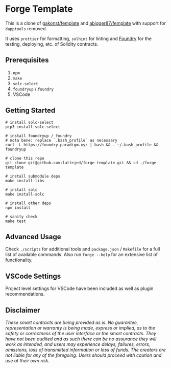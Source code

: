 # Forge Template

This is a clone of [gakonst/femplate](https://github.com/gakonst/femplate) and [abigger87/femplate](https://github.com/abigger87/femplate) with support for `dapptools` removed.

It uses `prettier` for formatting, `solhint` for linting and [Foundry](https://github.com/gakonst/foundry) for the testing, deploying, etc. of Solidity contracts.

## Prerequisites

1. `npm`
2. `make`
3. `solc-select`
4. `foundryup` / `foundry`
5. VSCode

## Getting Started

```shell
# install solc-select
pip3 install solc-select

# install foundryup / foundry
# nota bene: replace `.bash_profile` as necessary 
curl -L https://foundry.paradigm.xyz | bash && . ~/.bash_profile && foundryup

# clone this repo
git clone git@github.com:lattejed/forge-template.git && cd ./forge-template

# install submodule deps
make install-libs

# install solc
make install-solc

# install other deps
npm install

# sanity check
make test
```

## Advanced Usage

Check `./scripts` for additional tools and `package.json` / `Makefile` for a full list of available commands. Also run `forge --help` for an extensive list of functionality.

## VSCode Settings

Project level settings for VSCode have been included as well as plugin recommendations.

## Disclaimer

_These smart contracts are being provided as is. No guarantee, representation or warranty is being made, express or implied, as to the safety or correctness of the user interface or the smart contracts. They have not been audited and as such there can be no assurance they will work as intended, and users may experience delays, failures, errors, omissions, loss of transmitted information or loss of funds. The creators are not liable for any of the foregoing. Users should proceed with caution and use at their own risk._
